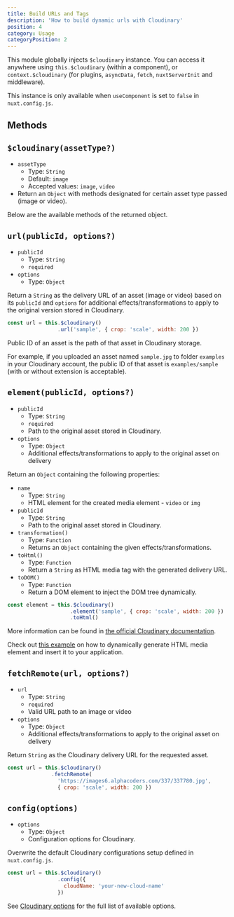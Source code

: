 ```yaml
---
title: Build URLs and Tags
description: 'How to build dynamic urls with Cloudinary'
position: 4
category: Usage
categoryPosition: 2
---
```


This module globally injects `$cloudinary` instance. You can access it anywhere using `this.$cloudinary` (within a component), or `context.$cloudinary` (for plugins, `asyncData`, `fetch`, `nuxtServerInit` and middleware).

<alert>

This instance is only available when `useComponent` is set to `false` in `nuxt.config.js`.

</alert>

## Methods

## `$cloudinary(assetType?)`

* `assetType`
  * Type: `String`
  * Default: `image`
  * Accepted values: `image`, `video`
* Return an `Object` with methods designated for certain asset type passed (image or video).

Below are the available methods of the returned object.

## `url(publicId, options?)`

* `publicId`
  * Type: `String`
  * `required`
* `options`
  * Type: `Object`

Return a `String` as the delivery URL of an asset (image or video) based on its `publicId` and `options` for additional effects/transformations to apply to the original version stored in Cloudinary.

```js
const url = this.$cloudinary()
                .url('sample', { crop: 'scale', width: 200 })
```

<alert type="info">

Public ID of an asset is the path of that asset in Cloudinary storage.

For example, if you uploaded an asset named `sample.jpg` to folder `examples` in your Cloudinary account, the public ID of that asset is `examples/sample` (with or without extension is acceptable).

</alert>

## `element(publicId, options?)`

* `publicId`
  * Type: `String`
  * `required`
  * Path to the original asset stored in Cloudinary.
* `options`
  * Type: `Object`
  * Additional effects/transformations to apply to the original asset on delivery

Return an `Object` containing the following properties:

* `name`
  * Type: `String`
  * HTML element for the created media element - `video` or `img`
* `publicId`
  * Type: `String`
  * Path to the original asset stored in Cloudinary.
* `transformation()`
  * Type: `Function`
  * Returns an `Object` containing the given effects/transformations.
* `toHtml()`
  * Type: `Function`
  * Return a `String` as HTML media tag with the generated delivery URL.
* `toDOM()`
  * Type: `Function`
  * Return a DOM element to inject the DOM tree dynamically.

```js
const element = this.$cloudinary()
                    .element('sample', { crop: 'scale', width: 200 })
                    .toHtml()
```

More information can be found in [the official Cloudinary documentation](https://cloudinary.com/documentation/javascript_image_manipulation).

<alert type="info">

Check out [this example](/examples#generate-html-element) on how to dynamically generate HTML media element and insert it to your application.

</alert>

## `fetchRemote(url, options?)`

* `url`
  * Type: `String`
  * `required`
  * Valid URL path to an image or video
* `options`
  * Type: `Object`
  * Additional effects/transformations to apply to the original asset on delivery

Return `String` as the Cloudinary delivery URL for the requested asset.

```js
const url = this.$cloudinary()
              .fetchRemote(
                'https://images6.alphacoders.com/337/337780.jpg',
                { crop: 'scale', width: 200 })
```

## `config(options)`

* `options`
  * Type: `Object`
  * Configuration options for Cloudinary.

Overwrite the default Cloudinary configurations setup defined in `nuxt.config.js`.

```js
const url = this.$cloudinary()
                .config({
                  cloudName: 'your-new-cloud-name'
                })
```

<alert type="info">

See [Cloudinary options](/options#cloudinary-options) for the full list of available options.

</alert>